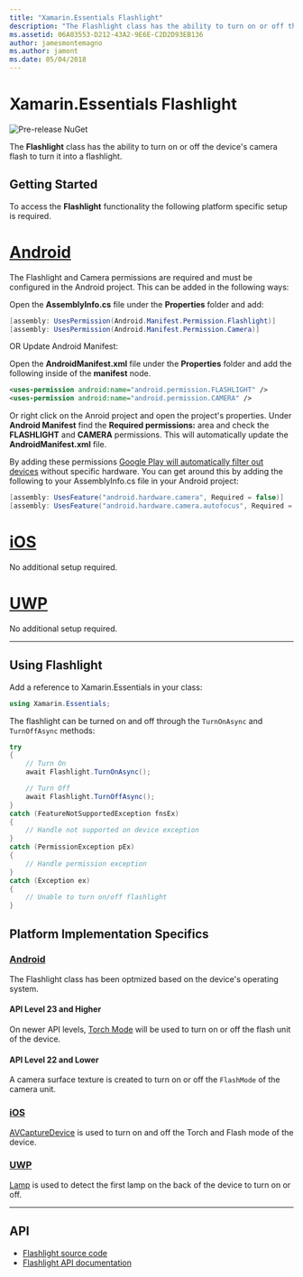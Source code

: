 ```yaml
---
title: "Xamarin.Essentials Flashlight"
description: "The Flashlight class has the ability to turn on or off the device's camera flash to turn it into a flashlight."
ms.assetid: 06A03553-D212-43A2-9E6E-C2D2D93EB136
author: jamesmontemagno
ms.author: jamont
ms.date: 05/04/2018
---
```

# Xamarin.Essentials Flashlight

![Pre-release NuGet](~/media/shared/pre-release.png)

The **Flashlight** class has the ability to turn on or off the device's camera flash to turn it into a flashlight.

## Getting Started

To access the **Flashlight** functionality the following platform specific setup is required.

# [Android](#tab/android)

The Flashlight and Camera permissions are required and must be configured in the Android project. This can be added in the following ways:

Open the **AssemblyInfo.cs** file under the **Properties** folder and add:

```csharp
[assembly: UsesPermission(Android.Manifest.Permission.Flashlight)]
[assembly: UsesPermission(Android.Manifest.Permission.Camera)]
```

OR Update Android Manifest:

Open the **AndroidManifest.xml** file under the **Properties** folder and add the following inside of the **manifest** node.

```xml
<uses-permission android:name="android.permission.FLASHLIGHT" />
<uses-permission android:name="android.permission.CAMERA" />
```

Or right click on the Anroid project and open the project's properties. Under **Android Manifest** find the **Required permissions:** area and check the **FLASHLIGHT** and **CAMERA** permissions. This will automatically update the **AndroidManifest.xml** file.

By adding these permissions [Google Play will automatically filter out devices](http://developer.android.com/guide/topics/manifest/uses-feature-element.html#permissions-features) without specific hardware. You can get around this by adding the following to your AssemblyInfo.cs file in your Android project:

```csharp
[assembly: UsesFeature("android.hardware.camera", Required = false)]
[assembly: UsesFeature("android.hardware.camera.autofocus", Required = false)]
```

# [iOS](#tab/ios)

No additional setup required.

# [UWP](#tab/uwp)

No additional setup required.

-----

## Using Flashlight

Add a reference to Xamarin.Essentials in your class:

```csharp
using Xamarin.Essentials;
```

The flashlight can be turned on and off through the `TurnOnAsync` and `TurnOffAsync` methods:

```csharp
try
{
    // Turn On
    await Flashlight.TurnOnAsync();

    // Turn Off
    await Flashlight.TurnOffAsync();
}
catch (FeatureNotSupportedException fnsEx)
{
    // Handle not supported on device exception
}
catch (PermissionException pEx)
{
    // Handle permission exception
}
catch (Exception ex)
{
    // Unable to turn on/off flashlight
}
```

## Platform Implementation Specifics

### [Android](#tab/android-specifics)

The Flashlight class has been optmized based on the device's operating system.

#### API Level 23 and Higher

On newer API levels, [Torch Mode](https://developer.android.com/reference/android/hardware/camera2/CameraManager.html#setTorchMode) will be used to turn on or off the flash unit of the device.

#### API Level 22 and Lower

A camera surface texture is created to turn on or off the `FlashMode` of the camera unit. 

### [iOS](#tab/ios-specifics)

[AVCaptureDevice](https://developer.xamarin.com/api/type/AVFoundation.AVCaptureDevice/) is used to turn on and off the Torch and Flash mode of the device.

### [UWP](#tab/uwp-specifics)

[Lamp](https://docs.microsoft.com/en-us/uwp/api/windows.devices.lights.lamp) is used to detect the first lamp on the back of the device to turn on or off.

-----

## API

- [Flashlight source code](https://github.com/xamarin/Essentials/tree/master/Essentials/Flashlight)
- [Flashlight API documentation](xref:Xamarin.Essentials.Flashlight)
